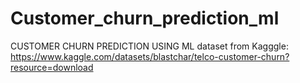 # Customer_churn_prediction_ml
CUSTOMER CHURN PREDICTION USING ML
dataset from Kagggle: https://www.kaggle.com/datasets/blastchar/telco-customer-churn?resource=download
